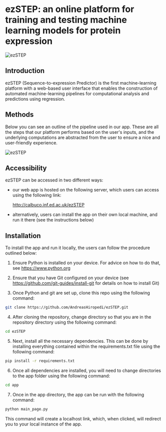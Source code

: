 # ezSTEP: an online platform for training and testing machine learning models for protein expression

![ezSTEP](https://github.com/AndreasHiropedi/ezSTEP/blob/main/logo.png)

## Introduction
ezSTEP (Sequence-to-expression Predictor) is the first machine-learning platform with a web-based user interface that enables the construction of automated machine-learning pipelines for computational analysis and predictions using regression.

## Methods
Below you can see an outline of the pipeline used in our app. These are all the steps that our platform performs based on the user's inputs, and the underlying computations are abstracted from the user to ensure a nice and user-friendly experience.

![ezSTEP](https://github.com/AndreasHiropedi/ezSTEP/blob/main/pipeline.png)

## Accessibility
ezSTEP can be accessed in two different ways:

- our web app is hosted on the following server, which users can access using the following link:

  http://calbuco.inf.ed.ac.uk/ezSTEP

- alternatively, users can install the app on their own local machine, and run it there (see the instructions below)

## Installation

To install the app and run it locally, the users can follow the procedure outlined below:

1) Ensure Python is installed on your device. For advice on how to do that, see https://www.python.org

2) Ensure that you have Git configured on your device (see https://github.com/git-guides/install-git for details on how to install Git)

3) Once Python and git are set up, clone this repo using the following command:

```sh
git clone https://github.com/AndreasHiropedi/ezSTEP.git
```

4) After cloning the repository, change directory so that you are in the repository directory using the following command:

```sh
cd ezSTEP
```

5) Next, install all the necessary dependencies. This can be done by installing everything contained within the requirements.txt file using the following command:

```sh
pip install -r requirements.txt
```

6) Once all dependencies are installed, you will need to change directories to the app folder using the following command:

```sh
cd app
```

7) Once in the app directory, the app can be run with the following command:

```sh
python main_page.py
```

This command will create a localhost link, which, when clicked, will redirect you to your local instance of the app.

